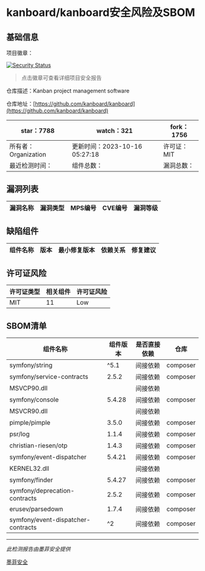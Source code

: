 # kanboard/kanboard安全风险及SBOM

## 基础信息

项目徽章：

[![Security Status](https://www.murphysec.com/platform3/v31/badge/1715442077861019648.svg)](https://www.murphysec.com/console/report/1715442076279767040/1715442077861019648)

> 点击徽章可查看详细项目安全报告

仓库描述：Kanban project management software

仓库地址：[https://github.com/kanboard/kanboard](https://github.com/kanboard/kanboard)

| star：7788 | watch：321 | fork：1756 |
| ----------- | -------------- | ------------ |
| 所有者：Organization | 更新时间：2023-10-16 05:27:18 | 许可证：MIT |
| 最近检测时间： | 组件总数： | 漏洞总数： |




## 漏洞列表

| 漏洞名称 | 漏洞类型 | MPS编号 | CVE编号 | 漏洞等级 |
| ------- | ------ | ------- | ------ | ----- |





## 缺陷组件

| 组件名称 | 版本 | 最小修复版本 | 依赖关系 | 修复建议 |
| -------- | ---- | ------------ | -------- | -------- |





## 许可证风险

| 许可证类型 | 相关组件 | 许可证风险 |
| ---------- | -------- | ---------- |
|MIT|11|Low|




## SBOM清单

| 组件名称 | 组件版本 | 是否直接依赖 | 仓库 |
| -------- | -------- | ------------ | ---- |
|symfony/string|^5.1|间接依赖|composer|
|symfony/service-contracts|2.5.2|间接依赖|composer|
|MSVCP90.dll||间接依赖||
|symfony/console|5.4.28|间接依赖|composer|
|MSVCR90.dll||间接依赖||
|pimple/pimple|3.5.0|间接依赖|composer|
|psr/log|1.1.4|间接依赖|composer|
|christian-riesen/otp|1.4.3|间接依赖|composer|
|symfony/event-dispatcher|5.4.21|间接依赖|composer|
|KERNEL32.dll||间接依赖||
|symfony/finder|5.4.27|间接依赖|composer|
|symfony/deprecation-contracts|2.5.2|间接依赖|composer|
|erusev/parsedown|1.7.4|间接依赖|composer|
|symfony/event-dispatcher-contracts|^2|间接依赖|composer|


------

*此检测报告由墨菲安全提供*

[墨菲安全](www.murphysec.com)